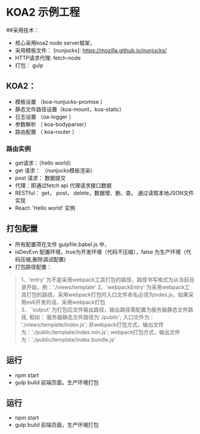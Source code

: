 # KOA2 示例工程

##采用技术：
- 核心采用koa2 node server框架，
- 采用模板文件： [nunjucks]: https://mozilla.github.io/nunjucks/
- HTTP请求代理: fetch-node
- 打包： gulp

## KOA2：
 - 模板设置 （koa-nunjucks-promise ）
 - 静态文件路径设置（koa-mount，koa-static） 
 - 日志设置 （oa-logger ）
 - 参数解析 （ koa-bodyparser）
 - 路由配置 （ koa-router ）
 
 
 ### 路由实例
 - get请求：（hello world）
 - get 请求： （nunjucks模板渲染）
 - post 请求： 数据提交
 - 代理：即通过fetch api 代理请求接口数据
 - RESTful： get， post， delete，数据增、删、查。 通过读取本地JSON文件实现
 - React: 'Hello world' 实例
 

## 打包配置
  - 所有配置项在文件 gulpfile.babel.js 中，
  - isDevEvn 配置环境，true为开发环境（代码不压缩），false 为生产环境（代码压缩,删除调试配置)
  - 打包路径配置：


  >  1、'entry' 为不是采用webpack工具打包的路径，路径书写格式为从当前目录开始，例：'./views/template'
  >  2、'webpackEntry' 为采用webpack工具打包的路径，采用webpack打包时入口文件命名必须为index.js，如果采用es6开发的话，采用webpack打包    
  >  3、 'output' 为打包后文件输出路径，输出路径需配置为服务器静态文件路径, 假如： 服务器静态文件路径为'./public'; 入口文件为： './views/template/index.js'; 非webpack打包方式，输出文件为：'./public/template/index.min.js'; webpack打包方式，输出文件为：'./public/template/index.bundle.js'

## 运行
 - npm start
 - gulp build 前端页面，生产环境打包


## 运行
 - npm start
 - gulp build 前端页面，生产环境打包
